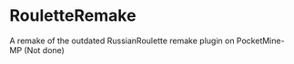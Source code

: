 # RouletteRemake
A remake of the outdated RussianRoulette remake plugin on PocketMine-MP (Not done)
